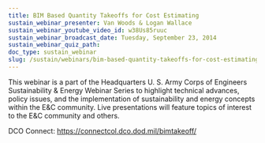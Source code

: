 ```yaml
---
title: BIM Based Quantity Takeoffs for Cost Estimating
sustain_webinar_presenter: Van Woods & Logan Wallace
sustain_webinar_youtube_video_id: w38Us85ruuc
sustain_webinar_broadcast_date: Tuesday, September 23, 2014
sustain_webinar_quiz_path:
doc_type: sustain_webinar
slug: /sustain/webinars/bim-based-quantity-takeoffs-for-cost-estimating
---
```


This webinar is a part of the Headquarters U. S. Army Corps of Engineers Sustainability & Energy Webinar Series to highlight technical advances, policy issues, and the implementation of sustainability and energy concepts within the E&C community. Live presentations will feature topics of interest to the E&C community and others.

DCO Connect: https://connectcol.dco.dod.mil/bimtakeoff/
